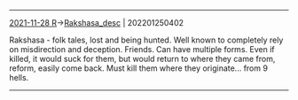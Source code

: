 ***
[2021-11-28 R](../../sessions/notes_brian/2021-11-28%20R.md)->[Rakshasa_desc](Insights/Attach/Rakshasa_desc.md) | 202201250402

Rakshasa - folk tales, lost and being hunted. Well known to completely rely on misdirection and deception. Friends. Can have multiple forms. Even if killed, it would suck for them, but would return to where they came from, reform, easily come back. Must kill them where they originate... from 9 hells.

***